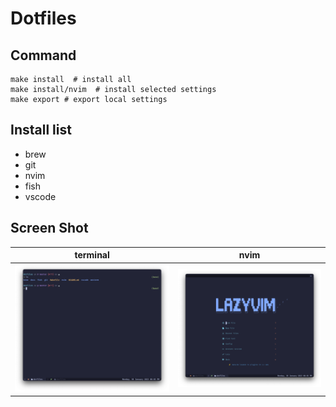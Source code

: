 # Dotfiles

## Command

```shell
make install  # install all
make install/nvim  # install selected settings
make export # export local settings
```

## Install list

* brew
* git
* nvim
* fish
* vscode

## Screen Shot

| terminal | nvim |
| --- | --- |
| ![screenshot-terminal](/docs/screenshot-terminal.png) | ![screenshot-nvim](/docs/screenshot-nvim.png) |
